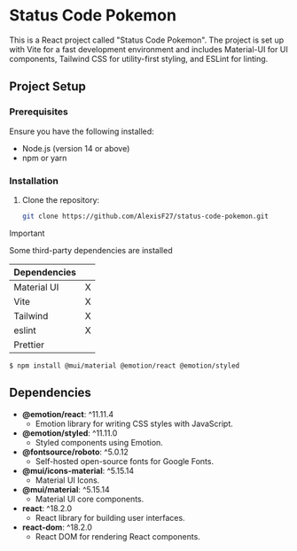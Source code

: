 # Status Code Pokemon

This is a React project called "Status Code Pokemon". The project is set up with Vite for a fast development environment and includes Material-UI for UI components, Tailwind CSS for utility-first styling, and ESLint for linting.

## Project Setup

### Prerequisites

Ensure you have the following installed:
- Node.js (version 14 or above)
- npm or yarn

### Installation

1. Clone the repository:
   ```bash
   git clone https://github.com/AlexisF27/status-code-pokemon.git

> [!IMPORTANT]  
> Some third-party dependencies are installed

| Dependencies |   |
|--------------|---|
| Material UI  | X |
| Vite         | X |
| Tailwind     | X |
| eslint       | X |
| Prettier     |   |


```shell
$ npm install @mui/material @emotion/react @emotion/styled
```

## Dependencies

- **@emotion/react**: ^11.11.4
  - Emotion library for writing CSS styles with JavaScript.
- **@emotion/styled**: ^11.11.0
  - Styled components using Emotion.
- **@fontsource/roboto**: ^5.0.12
  - Self-hosted open-source fonts for Google Fonts.
- **@mui/icons-material**: ^5.15.14
  - Material UI Icons.
- **@mui/material**: ^5.15.14
  - Material UI core components.
- **react**: ^18.2.0
  - React library for building user interfaces.
- **react-dom**: ^18.2.0
  - React DOM for rendering React components.